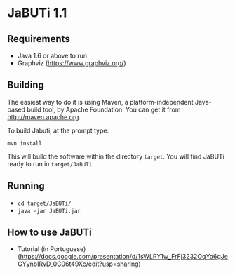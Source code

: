 # JaBUTi 1.1

## Requirements
* Java 1.6 or above to run
* Graphviz (https://www.graphviz.org/)


## Building

The easiest way to do it is using Maven, a platform-independent Java-based build tool, by Apache Foundation. You can get it from http://maven.apache.org.

To build Jabuti, at the prompt type:
```
mvn install
```

This will build the software within the directory `target`. You will find JaBUTi ready to run in `target/JaBUTi`.


## Running

* `cd target/JaBUTi/`
* `java -jar JaBUTi.jar`


## How to use JaBUTi

* Tutorial (in Portuguese) (https://docs.google.com/presentation/d/1sWLRY1w_FrFj3232OqYo6gJeGYynbIRvD_0C06t49Xc/edit?usp=sharing)
